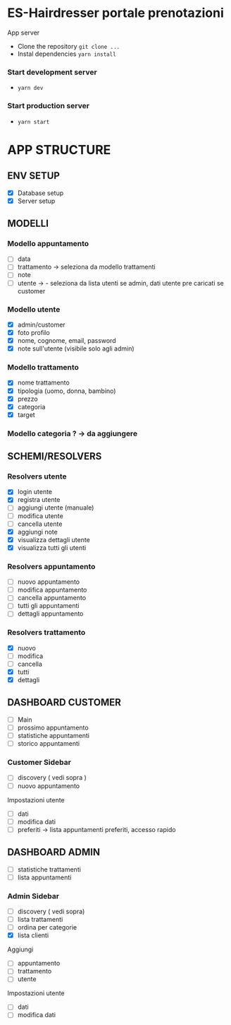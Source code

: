 # ES-Hairdresser portale prenotazioni

App server

- Clone the repository `git clone ...`
- Instal dependencies `yarn install`

### Start development server 

- `yarn dev`

### Start production server 

- `yarn start`


# APP STRUCTURE

## ENV SETUP

- [x] Database setup
- [x] Server setup

## MODELLI

### Modello appuntamento

- [ ] data
- [ ] trattamento -> seleziona da modello trattamenti
- [ ] note
- [ ] utente -> - seleziona da lista utenti se admin, dati utente pre caricati se customer

### Modello utente

- [x] admin/customer
- [x] foto profilo
- [x] nome, cognome, email, password
- [x] note sull'utente (visibile solo agli admin)

### Modello trattamento

- [x] nome trattamento
- [x] tipologia (uomo, donna, bambino)
- [x] prezzo
- [x] categoria
- [x] target

### Modello categoria ? -> da aggiungere

## SCHEMI/RESOLVERS

### Resolvers utente

- [x] login utente
- [x] registra utente  
- [ ] aggiungi utente (manuale)
- [ ] modifica utente
- [ ] cancella utente
- [x] aggiungi note
- [x] visualizza dettagli utente
- [x] visualizza tutti gli utenti

### Resolvers appuntamento

- [ ] nuovo appuntamento
- [ ] modifica appuntamento
- [ ] cancella appuntamento
- [ ] tutti gli appuntamenti
- [ ] dettagli appuntamento

### Resolvers trattamento

- [x] nuovo
- [ ] modifica
- [ ] cancella
- [x] tutti
- [x] dettagli

## DASHBOARD CUSTOMER

- [ ] Main
- [ ] prossimo appuntamento
- [ ] statistiche appuntamenti
- [ ] storico appuntamenti

### Customer Sidebar

- [ ] discovery ( vedi sopra )
- [ ] nuovo appuntamento

Impostazioni utente

- [ ] dati
- [ ] modifica dati
- [ ] preferiti -> lista appuntamenti preferiti, accesso rapido

## DASHBOARD ADMIN

- [ ] statistiche trattamenti
- [ ] lista appuntamenti

### Admin Sidebar

- [ ] discovery ( vedi sopra)
- [ ] lista trattamenti
- [ ] ordina per categorie
- [x] lista clienti

Aggiungi

- [ ] appuntamento
- [ ] trattamento
- [ ] utente

Impostazioni utente

- [ ] dati
- [ ] modifica dati
